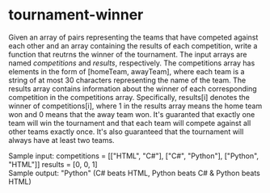 # tournament-winner

Given an array of pairs representing the teams that have competed against each other and an array containing the results of each competition, write a function that reutrns the winner of the tournament. The input arrays are named *competitions* and *results*, respectively. The competitions array has elements in the form of [homeTeam, awayTeam], where each team is a string of at most 30 characters representing the name of the team. The results array contains information about the winner of each corresponding competition in the competitions array. Specifically, results[i] denotes the winner of competitions[i], where 1 in the results array means the home team won and 0 means that the away team won. It's guaranted that exactly one team will win the tournament and that each team will compete against all other teams exactly once. It's also guaranteed that the tournament will always have at least two teams. 

Sample input: competitions = [["HTML", "C#"], ["C#", "Python"], ["Python", "HTML"]] results = [0, 0, 1] <br>
Sample output: "Python" (C# beats HTML, Python beats C# & Python beats HTML)
